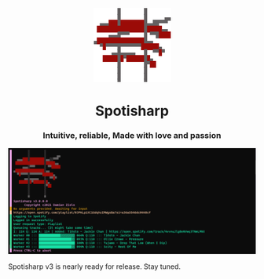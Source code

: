<center><img src=".github/images/icon_pixelated.png"/></center>
<center><h1>Spotisharp</h1></center>
<center><h3>Intuitive, reliable, Made with love and passion</h3></center>

<img src=".github/images/spotisharp.png"/>

<p>Spotisharp v3 is nearly ready for release. Stay tuned.</p>